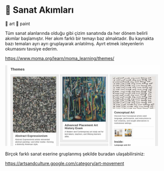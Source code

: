 # 🎨 Sanat Akımları

📎 art 📎 paint

Tüm sanat alanlarında olduğu gibi çizim sanatında da her dönem belirli akımlar başlamıştır. Her akım farklı bir temayı baz almaktadır. Bu kaynakta bazı temaları ayrı ayrı gruplayarak anlatılmış. Ayırt etmek isteyenlerin okumasını tavsiye ederim.

<https://www.moma.org/learn/moma_learning/themes/>

![picture](./art_movements_1.jpg)

Birçok farklı sanat eserine gruplanmış şekilde buradan ulaşabilirsiniz:

<https://artsandculture.google.com/category/art-movement>
